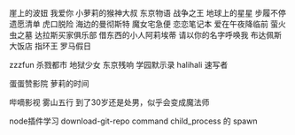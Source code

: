 崖上的波妞
我爱你
小萝莉的猴神大叔
东京物语
战争之王
地球上的星星
步履不停
遗愿清单
虎口脱险
海边的曼彻斯特
魔女宅急便
恋恋笔记本
爱在午夜降临前
萤火虫之墓
达拉斯买家俱乐部
借东西的小人阿莉埃蒂
请以你的名字呼唤我
布达佩斯大饭店
指环王
罗马假日

zzzfun
杀戮都市
地狱少女
东京残响
学园默示录
halihali
速写者

蛋蛋赞影院
萝莉的时间

哔嘀影视
雾山五行
到了30岁还是处男，似乎会变成魔法师

node插件学习
download-git-repo
command
child_process 的 spawn
